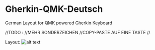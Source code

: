 # Gherkin-QMK-Deutsch

German Layout for QMK powered Gherkin Keyboard

//TODO :
//MEHR SONDERZEICHEN
//COPY-PASTE AUF EINE TASTE
//

Layout:
![alt text](https://raw.githubusercontent.com/username/projectname/branch/path/to/img.png)
